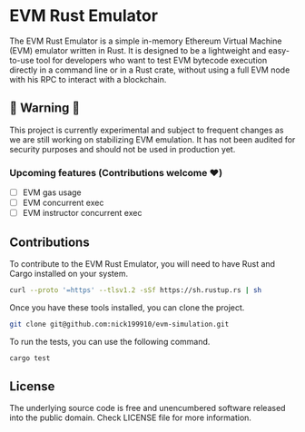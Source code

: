 
# EVM Rust Emulator

The EVM Rust Emulator is a simple in-memory Ethereum Virtual Machine (EVM) emulator written in Rust. It is designed to be a lightweight and easy-to-use tool for developers who want to test EVM bytecode execution directly in a command line or in a Rust crate, without using a full EVM node with his RPC to interact with a blockchain.


## 🚧 Warning 🚧
This project is currently experimental and subject to frequent changes as we are still working on stabilizing EVM emulation.
It has not been audited for security purposes and should not be used in production yet.

### Upcoming features (Contributions welcome ❤️)
- [ ] EVM gas usage
- [ ] EVM concurrent exec 
- [ ] EVM instructor concurrent exec 
## Contributions

To contribute to the EVM Rust Emulator, you will need to have Rust and Cargo installed on your system. 
```bash
curl --proto '=https' --tlsv1.2 -sSf https://sh.rustup.rs | sh
```

Once you have these tools installed, you can clone the project.
```bash
git clone git@github.com:nick199910/evm-simulation.git
```

To run the tests, you can use the following command.
```bash
cargo test
```

## License

The underlying source code is free and unencumbered software released into the public domain. Check LICENSE file for more information.
